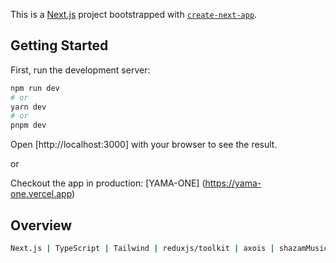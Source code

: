 This is a [Next.js](https://nextjs.org/) project bootstrapped with [`create-next-app`](https://github.com/vercel/next.js/tree/canary/packages/create-next-app).

## Getting Started

First, run the development server:

```bash
npm run dev
# or
yarn dev
# or
pnpm dev
```

Open [http://localhost:3000] with your browser to see the result.

or

Checkout the app in production: [YAMA-ONE] (https://yama-one.vercel.app)

## Overview

```bash
Next.js | TypeScript | Tailwind | reduxjs/toolkit | axois | shazamMusicApi
```
